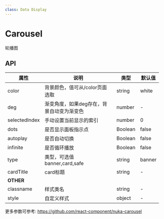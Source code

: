 ```yaml
---
class: Data Display
---
```

# Carousel
轮播图
## API
| 属性               | 说明        | 类型      | 默认值   |
| ---------------- | --------- | ------- | ----- |
| color | 背景颜色，值可从/color页面选取     | string | white |
| deg             | 渐变角度，如果deg存在，背景自动变为渐变色 | number | -     |
| selectedIndex    | 手动设置当前显示的索引         |   number      |  0     |
| dots             | 是否显示面板指示点 | Boolean | false |
| autoplay         | 是否自动切换    | Boolean | false |
| infinite         | 是否循环播放    | Boolean | false |
| type         | 类型，可选值banner,card,safe    | string | banner |
| cardTitle         | card标题    | string | - |
| **OTHER**            |           |         |       |
| classname | 样式类名                              | string |    -    |
| style     | 自定义样式                             | object |    -    |
更多参数可参考: https://github.com/react-component/nuka-carousel

